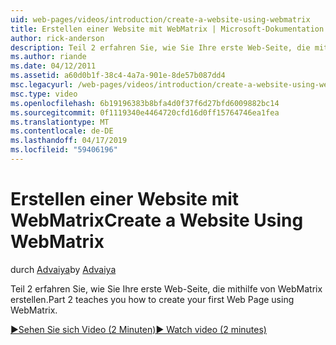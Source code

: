 ```yaml
---
uid: web-pages/videos/introduction/create-a-website-using-webmatrix
title: Erstellen einer Website mit WebMatrix | Microsoft-Dokumentation
author: rick-anderson
description: Teil 2 erfahren Sie, wie Sie Ihre erste Web-Seite, die mithilfe von WebMatrix erstellen.
ms.author: riande
ms.date: 04/12/2011
ms.assetid: a60d0b1f-38c4-4a7a-901e-8de57b087dd4
msc.legacyurl: /web-pages/videos/introduction/create-a-website-using-webmatrix
msc.type: video
ms.openlocfilehash: 6b19196383b8bfa4d0f37f6d27bfd6009882bc14
ms.sourcegitcommit: 0f1119340e4464720cfd16d0ff15764746ea1fea
ms.translationtype: MT
ms.contentlocale: de-DE
ms.lasthandoff: 04/17/2019
ms.locfileid: "59406196"
---
```

# <a name="create-a-website-using-webmatrix"></a><span data-ttu-id="2be69-103">Erstellen einer Website mit WebMatrix</span><span class="sxs-lookup"><span data-stu-id="2be69-103">Create a Website Using WebMatrix</span></span>

<span data-ttu-id="2be69-104">durch [Advaiya](https://twitter.com/Advaiyasolns)</span><span class="sxs-lookup"><span data-stu-id="2be69-104">by [Advaiya](https://twitter.com/Advaiyasolns)</span></span>

<span data-ttu-id="2be69-105">Teil 2 erfahren Sie, wie Sie Ihre erste Web-Seite, die mithilfe von WebMatrix erstellen.</span><span class="sxs-lookup"><span data-stu-id="2be69-105">Part 2 teaches you how to create your first Web Page using WebMatrix.</span></span>

[<span data-ttu-id="2be69-106">&#9654;Sehen Sie sich Video (2 Minuten)</span><span class="sxs-lookup"><span data-stu-id="2be69-106">&#9654; Watch video (2 minutes)</span></span>](https://channel9.msdn.com/Blogs/ASP-NET-Site-Videos/create-a-website-using-webmatrix)
